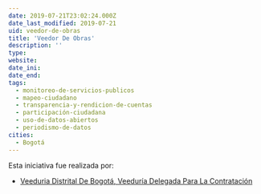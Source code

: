 ```yaml
---
date: 2019-07-21T23:02:24.000Z
date_last_modified: 2019-07-21
uid: veedor-de-obras
title: 'Veedor De Obras'
description: ''
type: 
website: 
date_ini: 
date_end: 
tags:
  - monitoreo-de-servicios-publicos
  - mapeo-ciudadano
  - transparencia-y-rendicion-de-cuentas
  - participación-ciudadana
  - uso-de-datos-abiertos
  - periodismo-de-datos
cities: 
  - Bogotá
---
```


Esta iniciativa fue realizada por:

- [Veeduria Distrital De Bogotá, Veeduría Delegada Para La Contratación](/organizaciones/veeduria-distrital-de-bogota-veeduria-delegada-para-la-contratacion)
